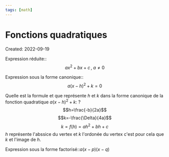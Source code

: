```yaml
---
tags: [math] 
---
```

# Fonctions quadratiques
Created: 2022-09-19

Expression réduite::$$ax^2+bx+c\,,\;a\neq0$$
<!--SR:!2024-07-23,270,272-->

Expression sous la forme canonique::$$a(x-h)^2+k=0$$
<!--SR:!2024-04-18,128,252-->

Quelle est la formule et que représente $h$ et $k$ dans la forme canonique de la fonction quadratique $a(x-h)^2+k$:
?
$$h=\frac{-b}{2a}$$
$$k=-\frac{\Delta}{4a}$$
$$k=f(h)=ah^2+bh+c$$
$h$ représente l'abssice du vertex et $k$ l'ordonée du vertex c'est pour cela que $k$ et l'image de $h$.
<!--SR:!2024-10-01,497,294-->

Expression sous la forme factorisé::$a(x-p)(x-q)$
<!--SR:!2024-02-26,189,263-->